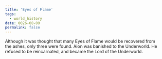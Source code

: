 ```yaml
---
title: 'Eyes of Flame'
tags:
  - world_history
date: 0026-00-00
permalink: false
---
```

Although it was thought that many Eyes of Flame would be recovered from the ashes, only three were found. Aion was banished to the Underworld. He refused to be reincarnated, and became the Lord of the Underworld.